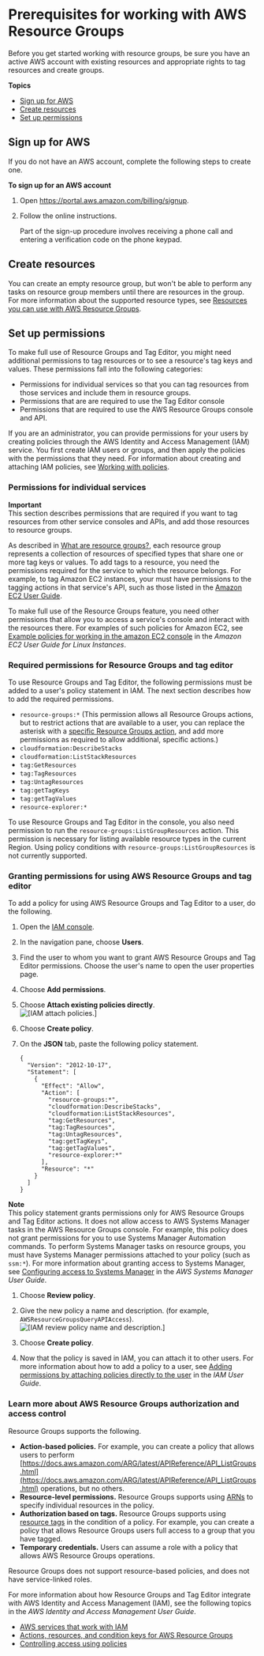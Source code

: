 # Prerequisites for working with AWS Resource Groups<a name="gettingstarted-prereqs"></a>

Before you get started working with resource groups, be sure you have an active AWS account with existing resources and appropriate rights to tag resources and create groups\.

**Topics**
+ [Sign up for AWS](#w31aab5c23c13b7)
+ [Create resources](#w31aab5c23c13b9)
+ [Set up permissions](#rg-permissions)

## Sign up for AWS<a name="w31aab5c23c13b7"></a>

If you do not have an AWS account, complete the following steps to create one\.

**To sign up for an AWS account**

1. Open [https://portal\.aws\.amazon\.com/billing/signup](https://portal.aws.amazon.com/billing/signup)\.

1. Follow the online instructions\.

   Part of the sign\-up procedure involves receiving a phone call and entering a verification code on the phone keypad\.

## Create resources<a name="w31aab5c23c13b9"></a>

You can create an empty resource group, but won't be able to perform any tasks on resource group members until there are resources in the group\. For more information about the supported resource types, see [Resources you can use with AWS Resource Groups](supported-resources.md)\.

## Set up permissions<a name="rg-permissions"></a>

To make full use of Resource Groups and Tag Editor, you might need additional permissions to tag resources or to see a resource's tag keys and values\. These permissions fall into the following categories: 
+ Permissions for individual services so that you can tag resources from those services and include them in resource groups\.
+ Permissions that are are required to use the Tag Editor console
+ Permissions that are required to use the AWS Resource Groups console and API\. 

If you are an administrator, you can provide permissions for your users by creating policies through the AWS Identity and Access Management \(IAM\) service\. You first create IAM users or groups, and then apply the policies with the permissions that they need\. For information about creating and attaching IAM policies, see [Working with policies](https://docs.aws.amazon.com/IAM/latest/UserGuide/ManagingPolicies.html)\.

### Permissions for individual services<a name="rg-perms-individual-services"></a>

**Important**  
This section describes permissions that are required if you want to tag resources from other service consoles and APIs, and add those resources to resource groups\.

As described in [What are resource groups?](welcome.md#resource-groups-intro), each resource group represents a collection of resources of specified types that share one or more tag keys or values\. To add tags to a resource, you need the permissions required for the service to which the resource belongs\. For example, to tag Amazon EC2 instances, your must have permissions to the tagging actions in that service's API, such as those listed in the [Amazon EC2 User Guide](https://docs.aws.amazon.com/AWSEC2/latest/UserGuide/Using_Tags.html#Using_Tags_CLI)\.

To make full use of the Resource Groups feature, you need other permissions that allow you to access a service's console and interact with the resources there\. For examples of such policies for Amazon EC2, see [Example policies for working in the amazon EC2 console](https://docs.aws.amazon.com/AWSEC2/latest/UserGuide/iam-policies-ec2-console.html) in the *Amazon EC2 User Guide for Linux Instances*\.

### Required permissions for Resource Groups and tag editor<a name="rg-permissions-te"></a>

To use Resource Groups and Tag Editor, the following permissions must be added to a user's policy statement in IAM\. The next section describes how to add the required permissions\.
+ `resource-groups:*` \(This permission allows all Resource Groups actions, but to restrict actions that are available to a user, you can replace the asterisk with a [specific Resource Groups action](https://docs.aws.amazon.com/IAM/latest/UserGuide/list_awsresourcegroups.html), and add more permissions as required to allow additional, specific actions\.\)
+ `cloudformation:DescribeStacks`
+ `cloudformation:ListStackResources`
+ `tag:GetResources`
+ `tag:TagResources`
+ `tag:UntagResources`
+ `tag:getTagKeys`
+ `tag:getTagValues`
+ `resource-explorer:*`

To use Resource Groups and Tag Editor in the console, you also need permission to run the `resource-groups:ListGroupResources` action\. This permission is necessary for listing available resource types in the current Region\. Using policy conditions with `resource-groups:ListGroupResources` is not currently supported\.

### Granting permissions for using AWS Resource Groups and tag editor<a name="rg-permissions-howto"></a>

To add a policy for using AWS Resource Groups and Tag Editor to a user, do the following\.

1. Open the [IAM console](https://console.aws.amazon.com/iam/home?#home)\.

1. In the navigation pane, choose **Users**\.

1. Find the user to whom you want to grant AWS Resource Groups and Tag Editor permissions\. Choose the user's name to open the user properties page\.

1. Choose **Add permissions**\.

1. Choose **Attach existing policies directly**\.  
![\[IAM attach policies.\]](http://docs.aws.amazon.com/ARG/latest/userguide/images/rg-iam-addperms.png)

1. Choose **Create policy**\.

1. On the **JSON** tab, paste the following policy statement\.

   ```
   {
     "Version": "2012-10-17",
     "Statement": [
       {
         "Effect": "Allow",
         "Action": [
           "resource-groups:*",
           "cloudformation:DescribeStacks",
           "cloudformation:ListStackResources",
           "tag:GetResources",
           "tag:TagResources",
           "tag:UntagResources",
           "tag:getTagKeys",
           "tag:getTagValues",
           "resource-explorer:*"
         ],
         "Resource": "*"
       }
     ]
   }
   ```
**Note**  
This policy statement grants permissions only for AWS Resource Groups and Tag Editor actions\. It does not allow access to AWS Systems Manager tasks in the AWS Resource Groups console\. For example, this policy does not grant permissions for you to use Systems Manager Automation commands\. To perform Systems Manager tasks on resource groups, you must have Systems Manager permissions attached to your policy \(such as `ssm:*`\)\. For more information about granting access to Systems Manager, see [Configuring access to Systems Manager](https://docs.aws.amazon.com/systems-manager/latest/userguide/systems-manager-access.html) in the *AWS Systems Manager User Guide*\.

1. Choose **Review policy**\.

1. Give the new policy a name and description\. \(for example, `AWSResourceGroupsQueryAPIAccess`\)\.  
![\[IAM review policy name and description.\]](http://docs.aws.amazon.com/ARG/latest/userguide/images/rg-iam-policyname.png)

1. Choose **Create policy**\.

1. Now that the policy is saved in IAM, you can attach it to other users\. For more information about how to add a policy to a user, see [Adding permissions by attaching policies directly to the user](http://docs.aws.amazon.com/IAM/latest/UserGuide/id_users_change-permissions.html#by-direct-attach-policy) in the *IAM User Guide*\.

### Learn more about AWS Resource Groups authorization and access control<a name="rg-perms-iam"></a>

Resource Groups supports the following\.
+ **Action\-based policies\.** For example, you can create a policy that allows users to perform [https://docs.aws.amazon.com/ARG/latest/APIReference/API_ListGroups.html](https://docs.aws.amazon.com/ARG/latest/APIReference/API_ListGroups.html) operations, but no others\.
+ **Resource\-level permissions\.** Resource Groups supports using [ARNs](http://docs.aws.amazon.com/general/latest/gr/aws-arns-and-namespaces.html) to specify individual resources in the policy\.
+ **Authorization based on tags\.** Resource Groups supports using [resource tags](tag-editor.md) in the condition of a policy\. For example, you can create a policy that allows Resource Groups users full access to a group that you have tagged\.
+ **Temporary credentials\.** Users can assume a role with a policy that allows AWS Resource Groups operations\.

Resource Groups does not support resource\-based policies, and does not have service\-linked roles\.

For more information about how Resource Groups and Tag Editor integrate with AWS Identity and Access Management \(IAM\), see the following topics in the *AWS Identity and Access Management User Guide*\.
+ [AWS services that work with IAM](https://docs.aws.amazon.com/IAM/latest/UserGuide/reference_aws-services-that-work-with-iam.html#management_svcs)
+ [Actions, resources, and condition keys for AWS Resource Groups](https://docs.aws.amazon.com/IAM/latest/UserGuide/list_awsresourcegroups.html)
+ [Controlling access using policies](https://docs.aws.amazon.com/IAM/latest/UserGuide/access_controlling.html)